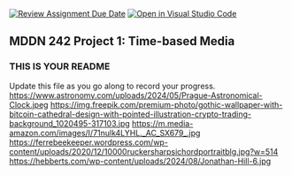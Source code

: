 [![Review Assignment Due Date](https://classroom.github.com/assets/deadline-readme-button-22041afd0340ce965d47ae6ef1cefeee28c7c493a6346c4f15d667ab976d596c.svg)](https://classroom.github.com/a/M3ipj5sV)
[![Open in Visual Studio Code](https://classroom.github.com/assets/open-in-vscode-2e0aaae1b6195c2367325f4f02e2d04e9abb55f0b24a779b69b11b9e10269abc.svg)](https://classroom.github.com/online_ide?assignment_repo_id=18426877&assignment_repo_type=AssignmentRepo)
## MDDN 242 Project 1: Time-based Media  

### THIS IS YOUR README

Update this file as you go along to record your progress.
https://www.astronomy.com/uploads/2024/05/Prague-Astronomical-Clock.jpeg
https://img.freepik.com/premium-photo/gothic-wallpaper-with-bitcoin-cathedral-design-with-pointed-illustration-crypto-trading-background_1020495-317103.jpg
https://m.media-amazon.com/images/I/71nulk4LYHL._AC_SX679_.jpg
https://ferrebeekeeper.wordpress.com/wp-content/uploads/2020/12/10000ruckersharpsichordportraitblg.jpg?w=514
https://hebberts.com/wp-content/uploads/2024/08/Jonathan-Hill-6.jpg
